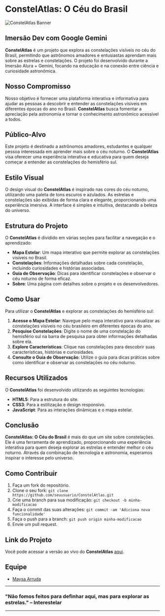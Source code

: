 # ConstelAtlas: O Céu do Brasil

![ConstelAtlas Banner](img/ConstelAtlasBanner.png)

## Imersão Dev com Google Gemini

**ConstelAtlas** é um projeto que explora as constelações visíveis no céu do Brasil, permitindo que astrônomos amadores e entusiastas aprendam mais sobre as estrelas e constelações. O projeto foi desenvolvido durante a Imersão Alura + Gemini, focando na educação e na conexão entre ciência e curiosidade astronômica.

## Nosso Compromisso

Nosso objetivo é fornecer uma plataforma interativa e informativa para ajudar as pessoas a descobrir e entender as constelações visíveis em diferentes épocas do ano no Brasil. **ConstelAtlas** busca fomentar a apreciação pela astronomia e tornar o conhecimento astronômico acessível a todos.

## Público-Alvo

Este projeto é destinado a astrônomos amadores, estudantes e qualquer pessoa interessada em aprender mais sobre o céu noturno. O **ConstelAtlas** visa oferecer uma experiência interativa e educativa para quem deseja começar a entender as constelações do hemisfério sul.

## Estilo Visual

O design visual do **ConstelAtlas** é inspirado nas cores do céu noturno, utilizando uma paleta de tons escuros e azulados. As estrelas e constelações são exibidas de forma clara e elegante, proporcionando uma experiência imersiva. A interface é simples e intuitiva, destacando a beleza do universo.

## Estrutura do Projeto

O **ConstelAtlas** é dividido em várias seções para facilitar a navegação e o aprendizado:

- **Mapa Estelar**: Um mapa interativo que permite explorar as constelações visíveis no Brasil.
- **Constelações**: Informações detalhadas sobre cada constelação, incluindo curiosidades e histórias associadas.
- **Guia de Observação**: Dicas para identificar constelações e observar o céu noturno de forma eficaz.
- **Sobre**: Uma página com detalhes sobre o projeto e os desenvolvedores.

## Como Usar

Para utilizar o **ConstelAtlas** e explorar as constelações do hemisfério sul:

1. **Acesse o Mapa Estelar**: Navegue pelo mapa interativo para visualizar as constelações visíveis no céu brasileiro em diferentes épocas do ano.
2. **Pesquise Constelações**: Digite o nome de uma constelação do hemisfério sul na barra de pesquisa para obter informações detalhadas sobre ela.
3. **Explore Características**: Clique nas constelações para descobrir suas características, histórias e curiosidades.
4. **Consulte o Guia de Observação**: Utilize o guia para dicas práticas sobre como identificar e observar as constelações no céu noturno.

## Recursos Utilizados

O **ConstelAtlas** foi desenvolvido utilizando as seguintes tecnologias:

- **HTML5**: Para a estrutura do site.
- **CSS3**: Para a estilização e design responsivo.
- **JavaScript**: Para as interações dinâmicas e o mapa estelar.

## Conclusão

**ConstelAtlas: O Céu do Brasil** é mais do que um site sobre constelações. Ele é uma ferramenta de aprendizado, proporcionando uma experiência interativa para quem deseja explorar as estrelas e entender melhor o céu noturno. Através da combinação de tecnologia e astronomia, esperamos inspirar o interesse pelo universo.

## Como Contribuir

1. Faça um fork do repositório.
2. Clone o seu fork: `git clone https://github.com/seuusuario/ConstelAtlas.git`
3. Crie uma branch para sua modificação: `git checkout -b minha-modificacao`
4. Faça o commit das suas alterações: `git commit -am 'Adiciona nova funcionalidade'`
5. Faça o push para a branch: `git push origin minha-modificacao`
6. Envie um pull request.

## Link do Projeto

Você pode acessar a versão ao vivo do **ConstelAtlas** [aqui](https://constel-atlas.vercel.app/).

## Equipe

- [Maysa Arruda](https://github.com/Maysa502)

---

### "Não fomos feitos para definhar aqui, mas para explorar as estrelas." – Interestelar

---
